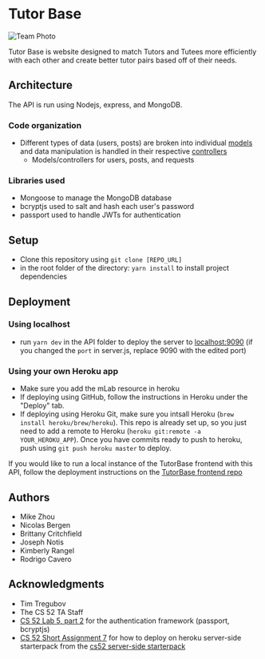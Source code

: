 
# Tutor Base

![Team Photo](https://i.imgur.com/lxjmZfl.png)

Tutor Base is website designed to match Tutors and Tutees more efficiently with each other and create better tutor pairs based off of their needs.

## Architecture

The API is run using Nodejs, express, and MongoDB. 

### Code organization

* Different types of data (users, posts) are broken into individual [models](./models) and data manipulation is handled in their respective [controllers](./controllers)
    * Models/controllers for users, posts, and requests

### Libraries used

* Mongoose to manage the MongoDB database
* bcryptjs used to salt and hash each user's password
* passport used to handle JWTs for authentication


## Setup

* Clone this repository using `git clone [REPO_URL]`
* in the root folder of the directory: `yarn install` to install project dependencies

## Deployment

### Using localhost

* run `yarn dev` in the API folder to deploy the server to [localhost:9090](https://localhost:9090) (if you changed the `port` in server.js, replace 9090 with the edited port)

### Using your own Heroku app

* Make sure you add the mLab resource in heroku
* If deploying using GitHub, follow the instructions in Heroku under the "Deploy" tab.
* If deploying using Heroku Git, make sure you intsall Heroku (`brew install heroku/brew/heroku`). This repo is already set up, so you just need to add a remote to Heroku (`heroku git:remote -a YOUR_HEROKU_APP`). Once you have commits ready to push to heroku, push using `git push heroku master` to deploy.

If you would like to run a local instance of the TutorBase frontend with this API, follow the deployment instructions on the [TutorBase frontend repo](https://github.com/dartmouth-cs52-20S/project-tutorbase#deployment)

## Authors

* Mike Zhou
* Nicolas Bergen
* Brittany Critchfield
* Joseph Notis
* Kimberly Rangel
* Rodrigo Cavero

## Acknowledgments

* Tim Tregubov
* The CS 52 TA Staff
* [CS 52 Lab 5, part 2](http://cs52.me/assignments/lab/redux-platform+auth/) for the authentication framework (passport, bcryptjs)
* [CS 52 Short Assignment 7](http://cs52.me/assignments/sa/server-side/) for how to deploy on heroku
server-side starterpack from the [cs52 server-side starterpack](https://github.com/dartmouth-cs52/express-babel-starter)
